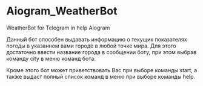 # Aiogram_WeatherBot
 WeatherBot for Telegram in help Aiogram

Данный бот способен выдавать информацию о текущих показателях погоды в указанном вами городе в любой точке мира.
Для этого достаточно ввести название города в сообщении боту, при этом выбрав команду city в меню команд бота.

Кроме этого бот может приветствовать Вас при выборе команды start, а также выдаст полный список команд в меню при выборе команды help.

